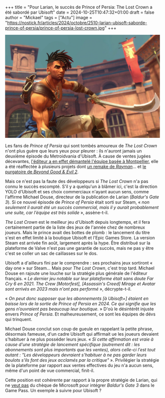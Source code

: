 +++
title = "Pour Larian, le succès de Prince of Persia: The Lost Crown a été sabordé par Ubisoft"
date = 2024-10-25T10:47:32+01:00
draft = false
author = "Mickael"
tags = ["Actu"]
image = "https://nostick.fr/articles/2024/octobre/2510-larian-ubisoft-saborde-prince-of-persia/prince-of-persia-lost-crown.jpg"
+++

![Prince of Persia: The Lost Crown](prince-of-persia-lost-crown.jpg "Adieu mon beau prince.")

Les fans de *Prince of Persia* qui sont tombés amoureux de *The Lost Crown* n'ont plus guère que leurs yeux pour pleurer : ils n'auront jamais un deuxième épisode du Metroidvania d'Ubisoft. À cause de ventes jugées décevantes, [l'éditeur a en effet démantelé l'équipe basée à Montpellier](https://nostick.fr/articles/2024/octobre/2210-ubisoft-demantele-equipe-pop-lost-crown/), elle a été réaffectée à plusieurs projets dont [un remake de *Rayman*](https://nostick.fr/articles/2024/octobre/2310-rayman-retour-ubisoft-michel-ancel/)… et [le purgatoire de *Beyond Good & Evil 2*](https://nostick.fr/articles/2024/octobre/2410-bge2-nouveau-directeur-creatif/).

Mais ce n'est pas la faute des développeurs si *The Lost Crown* n'a pas connu le succès escompté. S'il y a quelqu'un à blâmer ici, c'est la direction YOLO d'Ubisoft et ses choix commerciaux n'ayant aucun sens, comme l'affirme Michael Douse, directeur de la publication de Larian (*Baldur's Gate 3*). Si ce nouvel épisode de *Prince of Persia* était sorti sur Steam, « *non seulement il aurait été un succès commercial, mais il y aurait probablement une suite, car l’équipe est très solide* », assène-t-il.

*The Lost Crown* est le meilleur jeu d'Ubisoft depuis longtemps, et il fera certainement partie de la liste des jeux de l'année chez de nombreux joueurs. Mais le prince avait des bottes de plomb : le lancement du titre s'est en effet limité à la boutique Ubisoft et l'Epic Games Store. La version Steam est arrivée fin août, largement après la hype. Être distribué sur la plateforme de Valve n'est pas une garantie de succès, mais ne pas y être c'est se coller un sac de caillasses sur le dos.

Ubisoft a d'ailleurs fini par le comprendre : ses prochains jeux sortiront « day one » sur Steam… Mais pour *The Lost Crown*, c'est trop tard. Michael Douse en rajoute une louche sur la stratégie plus générale de l'éditeur français. « *Le dernier jeu notable sur leur plateforme était sans doute Far Cry 6 en 2021. The Crew [Motorfest], [Assassin's Creed] Mirage et Avatar sont arrivés en 2023 mais n'ont pas performé* », décrypte-t-il.

« *On peut donc supposer que les abonnements [à Ubisoft+] étaient en baisse lors de la sortie de Prince of Persia en 2024. Ce qui signifie que les gens n’ouvraient pas beaucoup leur boutique.* » D'où le désintérêt injuste envers *Prince of Persia*. Et malheureusement, ce sont les équipes de dévs qui trinquent.

Michael Douse conclut son coup de gueule en rappelant la petite phrase, désormais fameuse, d'un cadre Ubisoft qui affirmait ue les joueurs devaient s'habituer à ne plus posséder leurs jeux. « *Si cette affirmation est vraie à cause d'une stratégie de lancement spécifique (autrement dit : les abonnements sont plus importants que les ventes), alors celle-ci l'est tout autant : "Les développeurs devraient s'habituer à ne pas garder leurs boulots s'ils font des jeux acclamés par la critique"* ». Privilégier la stratégie de la plateforme par rapport aux ventes effectives du jeu n'a aucun sens, même d'un point de vue commercial, finit-il.

Cette position est cohérente par rapport à la propre stratégie de Larian, qui ne [veut pas](https://www.ign.com/articles/baldurs-gate-3-isnt-going-to-be-on-game-pass-insists-larian-boss) du chèque de Microsoft pour intégrer *Baldur's Gate 3* dans le Game Pass. Un exemple à suivre pour Ubisoft ?